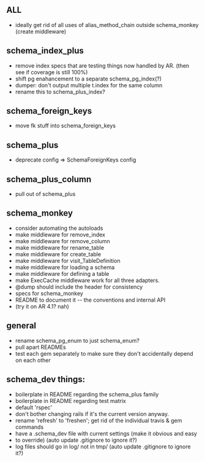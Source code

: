 ## ALL

* ideally get rid of all uses of alias_method_chain outside schema_monkey (create middleware)

## schema_index_plus
* remove index specs that are testing things now handled by AR.  (then see if coverage is still 100%)
* shift pg enahancement to a separate schema_pg_index(?)
* dumper: don't output multiple t.index for the same column
* rename this to schema_plus_index?

## schema_foreign_keys
* move fk stuff into schema_foreign_keys

## schema_plus
* deprecate config => SchemaForeignKeys config

## schema_plus_column
* pull out of schema_plus


## schema_monkey
* consider automating the autoloads
* make middleware for remove_index
* make middleware for remove_column
* make middleware for rename_table
* make middleware for create_table
* make middleware for visit_TableDefinition
* make middleware for loading a schema
* make middleware for defining a table
* make ExecCache middleware work for all three adapters.
* @dump should include the header for consistency
* specs for schema_monkey
* README to document it -- the conventions and internal API
* (try it on AR 4.1?  nah)

## general
* rename schema_pg_enum to just schema_enum?
* pull apart READMEs
* test each gem separately to make sure they don't accidentally depend on each other

## schema_dev things:

* boilerplate in README regarding the schema_plus family
* boilerplate in README regarding test matrix
* default 'rspec'
* don't bother changing rails if it's the current version anyway.
* rename 'refresh' to 'freshen'; get rid of the individual travis & gem commands
* have a .schema_dev file with current settings (make it obvious and easy
* to override) (auto update .gitignore to ignore it?)
* log files should go in log/ not in tmp/ (auto update .gitignore to ignore it?)